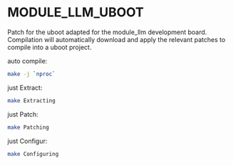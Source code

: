 # MODULE_LLM_UBOOT
Patch for the uboot adapted for the module_llm development board.  
Compilation will automatically download and apply the relevant patches to compile into a uboot project.  




auto compile:
```bash
make -j `nproc`
```

just Extract:
```bash
make Extracting
```

just Patch:
```bash
make Patching
```

just Configur:
```bash
make Configuring
```
